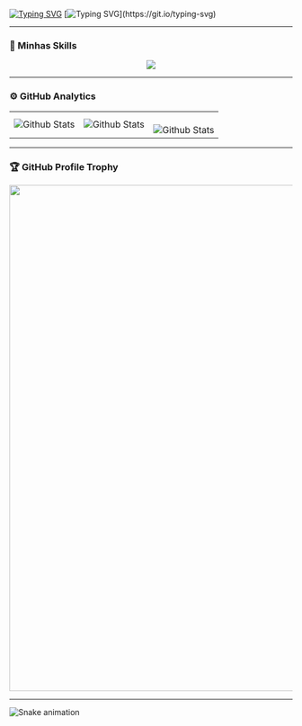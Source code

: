 [![Typing SVG](https://readme-typing-svg.demolab.com?font=Fira+Code&weight=100&size=30&duration=3000&pause=3000&center=true&vCenter=true&width=1000&height=60&lines=Ol%C3%A1%2C+me+chamo+Daniel+%F0%9F%91%8B)](https://git.io/typing-svg)
[![Typing SVG](https://readme-typing-svg.demolab.com?font=Fira+Code&weight=100&size=30&duration=3000&pause=3000&center=true&vCenter=true&width=1000&height=60&lines=Bem+vindo+ao+meu+perfil+do+GitHub!)](https://git.io/typing-svg)

---

### 🚀 Minhas Skills

<p align="center">
  <a href="https://skillicons.dev">
    <img src="https://skillicons.dev/icons?i=css,git,github,html,js,mysql,py,ubuntu,vscode,windows" />
  </a>
</p>

---

### ⚙️ GitHub Analytics

<table>
  <tr>
    <td>
      <img
        align="center"
        src="https://github-readme-stats.vercel.app/api?username=daniellisboag&theme=dark&hide_border=false&include_all_commits=true"
        alt="Github Stats"
      />
    </td>
    <td>
      <img
        align="center"
        src="https://github-readme-stats.vercel.app/api/top-langs/?username=daniellisboag&theme=dark&hide_border=false&include_all_commits=true&count_private=true&layout=compact"
        alt="Github Stats"
      />
    </td>
    <td>
      <br />
      <img
        align="center"
        src="https://github-readme-streak-stats.herokuapp.com/?user=daniellisboag&theme=dark&hide_border=false"
        alt="Github Stats"
      />
    </td>
  </tr>
</table>

--- 

### 🏆 GitHub Profile Trophy

<p align="center">
  <a
    href="https://github.com/ryo-ma/github-profile-trophy"
    title="repositório de troféus"
  >
    <img
      width="900"
      src="https://github-profile-trophy.vercel.app/?username=daniellisboag&column=8&theme=darkhub&no-frame=true&no-bg=true"
    />
  </a>
</p>

---

![Snake animation](https://github.com/daniellisboag/daniellisboag/blob/output/github-contribution-grid-snake.svg)
